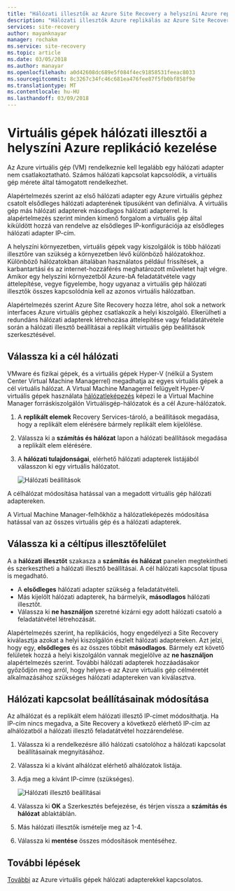 ```yaml
---
title: "Hálózati illesztők az Azure Site Recovery a helyszíni Azure replikáció kezelése |} Microsoft Docs"
description: "Hálózati illesztők Azure replikálás az Azure Site Recovery szolgáltatással történő helyszíni kezelése"
services: site-recovery
author: mayanknayar
manager: rochakm
ms.service: site-recovery
ms.topic: article
ms.date: 03/05/2018
ms.author: manayar
ms.openlocfilehash: a0d42608dc689e5f084f4ec91858531feeac8033
ms.sourcegitcommit: 8c3267c34fc46c681ea476fee87f5fb0bf858f9e
ms.translationtype: MT
ms.contentlocale: hu-HU
ms.lasthandoff: 03/09/2018
---
```

# <a name="manage-virtual-machine-network-interfaces-for-on-premises-to-azure-replication"></a>Virtuális gépek hálózati illesztői a helyszíni Azure replikáció kezelése

Az Azure virtuális gép (VM) rendelkeznie kell legalább egy hálózati adapter nem csatlakoztatható. Számos hálózati kapcsolat kapcsolódik, a virtuális gép mérete által támogatott rendelkezhet.

Alapértelmezés szerint az első hálózati adapter egy Azure virtuális géphez csatolt elsődleges hálózati adapterének típusúként van definiálva. A virtuális gép más hálózati adapterek másodlagos hálózati adapterrel. Is alapértelmezés szerint minden kimenő forgalom a virtuális gép által kiküldött hozzá van rendelve az elsődleges IP-konfigurációja az elsődleges hálózati adapter IP-cím.

A helyszíni környezetben, virtuális gépek vagy kiszolgálók is több hálózati illesztőre van szükség a környezetben lévő különböző hálózatokhoz. Különböző hálózatokban általában használatos például frissítések, a karbantartási és az internet-hozzáférés meghatározott műveletet hajt végre. Amikor egy helyszíni környezetből Azure-bA feladatátvétele vagy áttelepítése, vegye figyelembe, hogy ugyanaz a virtuális gép hálózati illesztők összes kapcsolódnia kell az azonos virtuális hálózatban.

Alapértelmezés szerint Azure Site Recovery hozza létre, ahol sok a network interfaces Azure virtuális géphez csatlakozik a helyi kiszolgáló. Elkerülheti a redundáns hálózati adapterek létrehozása áttelepítése vagy feladatátvétele során a hálózati illesztő beállításai a replikált virtuális gép beállítások szerkesztésével.

## <a name="select-the-target-network"></a>Válassza ki a cél hálózati

VMware és fizikai gépek, és a virtuális gépek Hyper-V (nélkül a System Center Virtual Machine Managerrel) megadhatja az egyes virtuális gépek a cél virtuális hálózat. A Virtual Machine Managerrel felügyelt Hyper-V virtuális gépek használata [hálózatleképezés](site-recovery-network-mapping.md) képezi le a Virtual Machine Manager forráskiszolgálón Virtuálisgép-hálózatok és a cél Azure-hálózatok.

1. A **replikált elemek** Recovery Services-tároló, a beállítások megadása, hogy a replikált elem elérésére bármely replikált elem kijelölése.

2. Válassza ki a **számítás és hálózat** lapon a hálózati beállítások megadása a replikált elem elérésére.

3. A **hálózati tulajdonságai**, elérhető hálózati adapterek listájából válasszon ki egy virtuális hálózatot.

    ![Hálózati beállítások](./media/site-recovery-manage-network-interfaces-on-premises-to-azure/compute-and-network.png)

A célhálózat módosítása hatással van a megadott virtuális gép hálózati adaptereken.

A Virtual Machine Manager-felhőkhöz a hálózatleképezés módosítása hatással van az összes virtuális gép és a hálózati adapterek.

## <a name="select-the-target-interface-type"></a>Válassza ki a céltípus illesztőfelület

A a **hálózati illesztőt** szakasza a **számítás és hálózat** panelen megtekintheti és szerkesztheti a hálózati illesztő beállításai. A cél hálózati kapcsolat típusa is megadható.

- A **elsődleges** hálózati adapter szükség a feladatátvételi.
- Más kijelölt hálózati adapterek, ha bármelyik, **másodlagos** hálózati illesztőt.
- Válassza ki **ne használjon** szeretné kizárni egy adott hálózati csatoló a feladatátvétel létrehozását.

Alapértelmezés szerint, ha replikációs, hogy engedélyezi a Site Recovery kiválasztja azokat a helyi kiszolgálón észlelt hálózati adaptereken. Azt jelzi, hogy egy, **elsődleges** és az összes többit **másodlagos**. Bármely ezt követő felületek hozzá a helyi kiszolgálón vannak megjelölve az **ne használjon** alapértelmezés szerint. További hálózati adapterek hozzáadásakor győződjön meg arról, hogy helyes-e az Azure virtuális gép célméretét alkalmazásához szükséges hálózati adaptereken van kiválasztva.

## <a name="modify-network-interface-settings"></a>Hálózati kapcsolat beállításainak módosítása

Az alhálózat és a replikált elem hálózati illesztő IP-címet módosíthatja. Ha IP-cím nincs megadva, a Site Recovery a következő elérhető IP-cím az alhálózatból a hálózati illesztő feladatátvétel hozzárendelése.

1. Válassza ki a rendelkezésre álló hálózati csatolóhoz a hálózati kapcsolat beállításainak megnyitásához.

2. Válassza ki a kívánt alhálózat elérhető alhálózatok listája.

3. Adja meg a kívánt IP-címre (szükséges).

    ![Hálózati illesztő beállításai](./media/site-recovery-manage-network-interfaces-on-premises-to-azure/network-interface-settings.png)

4. Válassza ki **OK** a Szerkesztés befejezése, és térjen vissza a **számítás és hálózat** ablaktáblán.

5. Más hálózati illesztők ismételje meg az 1-4.

6. Válassza ki **mentése** összes módosítások mentéséhez.

## <a name="next-steps"></a>További lépések
  [További](../virtual-network/virtual-network-network-interface-vm.md) az Azure virtuális gépek hálózati adapterekkel kapcsolatos.
